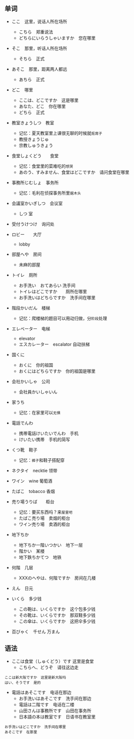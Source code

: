 ## 单词

- ここ　这里，说话人所在场所
    - こちら　郑重说法
    - どちらにいらうしゃいますか　您在哪里
- そこ　那里，听话人所在场所
    - そちら　正式
- あそこ　那里，距离两人都远
    - あちら　正式
- どこ　哪里
    - ここは、どこですか　这是哪里
    - あなた、どこ　你在哪里
    - どちら　正式

- 教室きょうしつ　教室
    - 记忆：夏天教室里上课很无聊的时候就`抠席子`
    - 教授きょうじゅ　
    - 宗教しゅうきょう
    
- 食堂しょくどう　　食堂
    - 记忆：食堂里的菜难吃的`想哭`
    - あのう、すみません、食堂はどこですか　请问食堂在哪里

- 事務所じむしょ　事务所
    - 记忆：毛利在侦探事务所里`据木头`

- 会議室かいぎしつ　会议室
    - しつ 室

- 受付うけつけ　询问处
    
- ロビー　　大厅
    - lobby 

- 部屋へや　房间
    - 未麻的部屋

- トイレ　厕所
    - お手洗い　おてあらい 洗手间
    - トイレはどこですか　　厕所在哪里
    - お手洗いはどちらですか　洗手间在哪里

- 階段かいだん　楼梯
    - 记忆：爬楼梯的题目可以用动归做，分`阶段`处理

- エレベーター　电梯
    - elevator 
    - エスカレーター　escalator 自动扶梯

- 国くに
    - おくに　你的祖国
    - おくにはどちらですか　你的祖国是哪里

- 会社かいしゃ　公司
    - 会社員かいしゃいん
    
- 家うち　
    - 记忆：在家里可以`无惧`

- 電話でんわ　
    - 携帯電話けいたいでんわ　手机
    - けいたい携帯　手机的简写

- くつ靴　鞋子
    - 记忆：`裤子`和鞋子搭配穿

- ネクタイ　necktie 领带

- ワイン　wine 葡萄酒

- たばこ　tobacco 香烟

- 売り場うりば　　柜台
    - 记忆：要买东西吗？来`屋里吧`
    - たばこ売り場　卖烟的柜台
    - ワイン売り場　卖酒的柜台

- 地下ちか　
    - 地下ちか一階いつかい　地下一层
    - 階かい　某楼
    - 地下鉄ちかてつ　地铁

- 何階　几层 
    - XXXのへやは、何階ですか　房间在几楼

- えん　日元

- いくら　多少钱
    - この鞄は、いくらですか　这个包多少钱
    - その靴は、いくらですか　那双鞋多少钱
    - この傘は、いくらですか　这把伞多少钱

- 百びゃく　千せん 万まん

## 语法

- ここは食堂（しゅくどう）です 这里是食堂
    - こちらへ、どうぞ　请往这边走

```
ここは新大阪ですか　这里是新大阪吗
はい、そうです　是的
```

- 電話はあそこです　电话在那边
    - お手洗いはあそこです　洗手间在那边
    - 電話は二階です　电话在二楼
    - 山田さんは事務所です　山田在事务所
    - 日本語の本は教室です　日语书在教室里

```
お手洗いはどこですか　洗手间在哪里
あそこです　在那里
```


